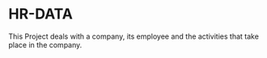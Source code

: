 # HR-DATA
This Project deals with a company, its employee and the activities that take place in the company.
